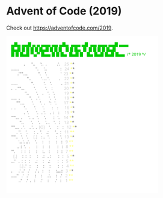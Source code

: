 
# Advent of Code (2019)
Check out https://adventofcode.com/2019.

<a href="https://adventofcode.com/2019"><img src="calendar.svg" width="80%" /></a>
           
